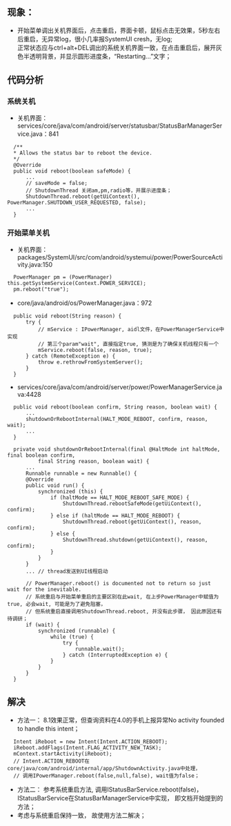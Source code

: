 ## 现象：  
  - 开始菜单调出关机界面后，点击重启，界面卡顿，鼠标点击无效果，5秒左右后重启，无异常log，很小几率报SystemUI cresh，无log;  
    正常状态应与ctrl+alt+DEL调出的系统关机界面一致，在点击重启后，展开灰色半透明背景，并显示圆形进度条，“Restarting...”文字；  
    
## 代码分析  
  ### 系统关机
  - 关机界面：services/core/java/com/android/server/statusbar/StatusBarManagerService.java：841
```
  /**
  * Allows the status bar to reboot the device.
  */
  @Override
  public void reboot(boolean safeMode) {
      ...
      // saveMode = false;
      // ShutdownThread 关闭am,pm,radio等，并展示进度条；
      ShutdownThread.reboot(getUiContext(), PowerManager.SHUTDOWN_USER_REQUESTED, false);
      ...
  }
```  

  ### 开始菜单关机  
  - 关机界面：packages/SystemUI/src/com/android/systemui/power/PowerSourceActivity.java:150  
```
  PowerManager pm = (PowerManager) this.getSystemService(Context.POWER_SERVICE);
  pm.reboot("true");
```
  - core/java/android/os/PowerManager.java：972  
```
  public void reboot(String reason) {
      try {
          // mService : IPowerManager, aidl文件，在PowerManagerService中实现
          // 第三个param"wait", 直接指定true, 猜测是为了确保关机线程只有一个
          mService.reboot(false, reason, true);
      } catch (RemoteException e) {
          throw e.rethrowFromSystemServer();
      }
  }
```  
  - services/core/java/com/android/server/power/PowerManagerService.java:4428
```
  public void reboot(boolean confirm, String reason, boolean wait) {
      ...
      shutdownOrRebootInternal(HALT_MODE_REBOOT, confirm, reason, wait);
      ...
  }
  
  private void shutdownOrRebootInternal(final @HaltMode int haltMode, final boolean confirm,
          final String reason, boolean wait) {
      ...
      Runnable runnable = new Runnable() {
      @Override
      public void run() {
          synchronized (this) {
              if (haltMode == HALT_MODE_REBOOT_SAFE_MODE) {
                  ShutdownThread.rebootSafeMode(getUiContext(), confirm);
              } else if (haltMode == HALT_MODE_REBOOT) {
                  ShutdownThread.reboot(getUiContext(), reason, confirm);
              } else {
                  ShutdownThread.shutdown(getUiContext(), reason, confirm);
              }
          }
      }
      ... // thread发送到UI线程启动
      
      // PowerManager.reboot() is documented not to return so just wait for the inevitable.
      // 系统重启与开始菜单重启的主要区别在此wait, 在上步PowerManager中赋值为true, 必会wait, 可能是为了避免阻塞，
      // 但系统重启直接调用ShutdownThread.reboot, 并没有此步骤， 因此原因还有待调研；
      if (wait) {
          synchronized (runnable) {
              while (true) {
                  try {
                      runnable.wait();
                  } catch (InterruptedException e) {
              }
          }
      }
  }
```

## 解决
  - 方法一：
  8.1效果正常，但查询资料在4.0的手机上报异常No activity founded to handle this intent；
```
  Intent iReboot = new Intent(Intent.ACTION_REBOOT);      
  iReboot.addFlags(Intent.FLAG_ACTIVITY_NEW_TASK);
  mContext.startActivity(iReboot);
  // Intent.ACTION_REBOOT在core/java/com/android/internal/app/ShutdownActivity.java中处理，
  // 调用IPowerManager.reboot(false,null,false), wait值为false；
```
  - 方法二：
  参考系统重启方法, 调用IStatusBarService.reboot(false)，IStatusBarService在StatusBarManagerService中实现， 即文档开始提到的方法；
  - 考虑与系统重启保持一致， 故使用方法二解决；
